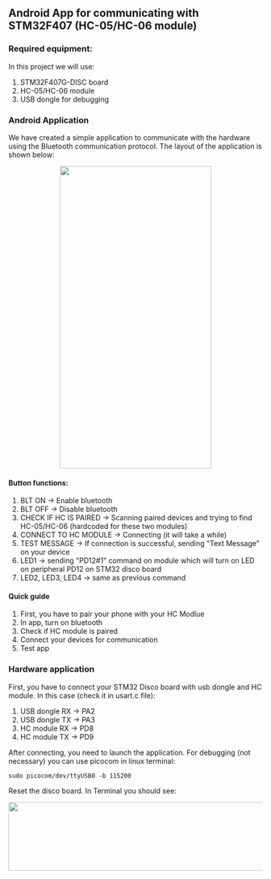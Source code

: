 ## Android App for communicating with STM32F407 (HC-05/HC-06 module)

### Required equipment:

In this project we will use:

1. STM32F407G-DISC board
2. HC-05/HC-06 module
3. USB dongle for debugging

### Android Application

We have created a simple application to communicate with the hardware using the Bluetooth communication protocol.
The layout of the application is shown below:

<p align="center">
<img src="https://github.com/Indir99/AndroidApp-and-STM32/blob/master/images/app-photo.jpg" width="300" height="600" />
</[>

#### Button functions:

1. BLT ON -> Enable bluetooth
2. BLT OFF -> Disable bluetooth
3. CHECK IF HC IS PAIRED -> Scanning paired devices and trying to find HC-05/HC-06 (hardcoded for these two modules)
4. CONNECT TO HC MODULE -> Connecting (it will take a while)
5. TEST MESSAGE -> If connection is successful, sending "Text Message" on your device
6. LED1 -> sending "PD12#1" command on module which will turn on LED on peripheral PD12 on STM32 disco board
7. LED2, LED3, LED4 -> same as previous command

#### Quick guide

1. First, you have to pair your phone with your HC Modlue
2. In app, turn on bluetooth
3. Check if HC module is paired
4. Connect your devices for communication
5. Test app

### Hardware application

First, you have to connect your STM32 Disco board with usb dongle and HC module. In this case (check it in usart.c file):
1. USB dongle RX -> PA2
2. USB dongle TX -> PA3
3. HC module RX -> PD8
4. HC module TX -> PD9

After connecting, you need to launch the application. For debugging (not necessary) you can use picocom in linux terminal:
```
sudo picocom/dev/ttyUSB0 -b 115200
```
Reset the disco board. In Terminal you should see:
<p align="center">
<img src="https://github.com/Indir99/AndroidApp-and-STM32/blob/master/images/terminal1.png" width="535" height="136" />
</[>
